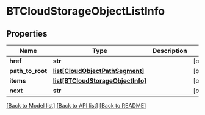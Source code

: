 # BTCloudStorageObjectListInfo

## Properties
Name | Type | Description | Notes
------------ | ------------- | ------------- | -------------
**href** | **str** |  | [optional] 
**path_to_root** | [**list[CloudObjectPathSegment]**](CloudObjectPathSegment.md) |  | [optional] 
**items** | [**list[BTCloudStorageObjectInfo]**](BTCloudStorageObjectInfo.md) |  | [optional] 
**next** | **str** |  | [optional] 

[[Back to Model list]](../README.md#documentation-for-models) [[Back to API list]](../README.md#documentation-for-api-endpoints) [[Back to README]](../README.md)



